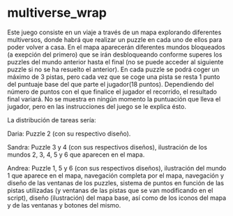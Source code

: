 # multiverse_wrap
Este juego consiste en un viaje a través de un mapa explorando diferentes multiversos, donde habrá que realizar un puzzle en cada uno de ellos para poder volver a casa.
En el mapa aparecerán diferentes mundos bloqueados (a exepción del primero) que se irán desbloqueando conforme superes los puzzles del mundo anterior hasta el final (no se puede acceder al siguiente puzzle si no se ha resuelto el anterior). En cada puzzle se podrá coger un máximo de 3 pistas, pero cada vez que se coge una pista se resta 1 punto del puntuaje base del que parte el jugador(18 puntos). Dependiendo del número de puntos con el que finalice el jugador el recorrido, el resultado final variará. No se muestra en ningún momento la puntuación que lleva el jugador, pero en las instrucciones del juego se le explica ésto.

La distribución de tareas sería:

Daria: Puzzle 2 (con su respectivo diseño).

Sandra: Puzzle 3 y 4 (con sus respectivos diseños), ilustración de los mundos 2, 3, 4, 5 y 6 que aparecen en el mapa.

Andrea: Puzzle 1, 5 y 6 (con sus respectivos diseños), ilustración del mundo 1 que aparece en el mapa, navegación completa por el mapa, navegación y diseño de las ventanas de los puzzles, sistema de puntos en función de las pistas utilizadas (y ventanas de las pistas que se van modificando en el script), diseño (ilustración) del mapa base, así como de los iconos del mapa y de las ventanas y botones del mismo.


